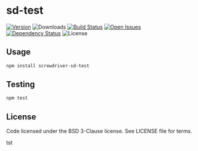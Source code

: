 # sd-test
[![Version][npm-image]][npm-url] ![Downloads][downloads-image] [![Build Status][status-image]][status-url] [![Open Issues][issues-image]][issues-url] [![Dependency Status][daviddm-image]][daviddm-url] ![License][license-image]

> 

## Usage

```bash
npm install screwdriver-sd-test
```

## Testing

```bash
npm test
```

## License

Code licensed under the BSD 3-Clause license. See LICENSE file for terms.

[npm-image]: https://img.shields.io/npm/v/screwdriver-sd-test.svg
[npm-url]: https://npmjs.org/package/screwdriver-sd-test
[downloads-image]: https://img.shields.io/npm/dt/screwdriver-sd-test.svg
[license-image]: https://img.shields.io/npm/l/screwdriver-sd-test.svg
[issues-image]: https://img.shields.io/github/issues/screwdriver-cd/sd-test.svg
[issues-url]: https://github.com/screwdriver-cd/sd-test/issues
[status-image]: https://cd.screwdriver.cd/pipelines/pipelineid/badge
[status-url]: https://cd.screwdriver.cd/pipelines/pipelineid
[daviddm-image]: https://david-dm.org/screwdriver-cd/sd-test.svg?theme=shields.io
[daviddm-url]: https://david-dm.org/screwdriver-cd/sd-test

tst
